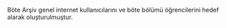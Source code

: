Böte Arşiv genel internet kullanıcılarını ve böte bölümü öğrencilerini hedef alarak oluşturulmuştur.
